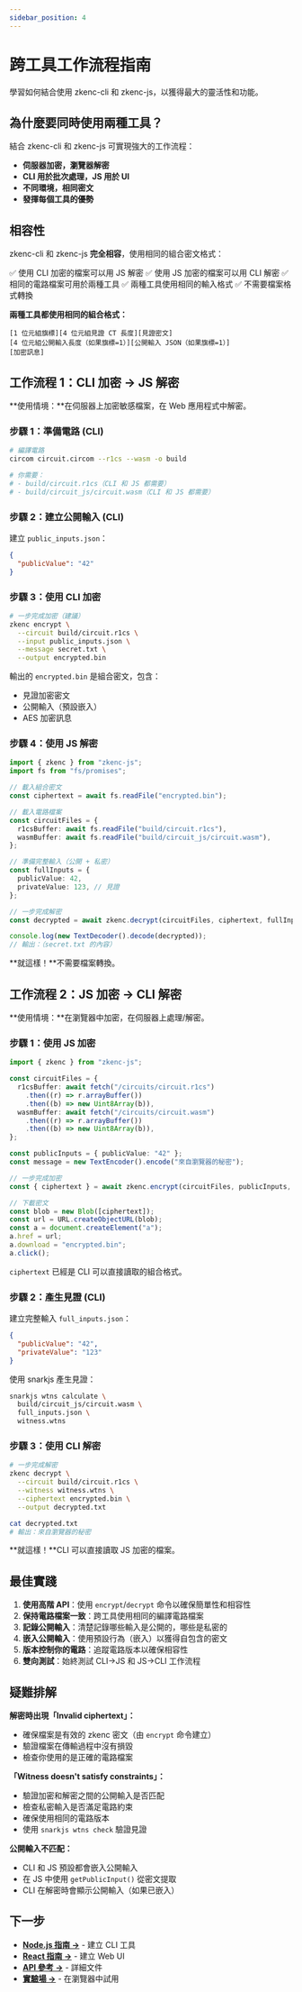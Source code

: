 ```yaml
---
sidebar_position: 4
---
```


# 跨工具工作流程指南

學習如何結合使用 zkenc-cli 和 zkenc-js，以獲得最大的靈活性和功能。

## 為什麼要同時使用兩種工具？

結合 zkenc-cli 和 zkenc-js 可實現強大的工作流程：

- **伺服器加密，瀏覽器解密**
- **CLI 用於批次處理，JS 用於 UI**
- **不同環境，相同密文**
- **發揮每個工具的優勢**

## 相容性

zkenc-cli 和 zkenc-js **完全相容**，使用相同的組合密文格式：

✅ 使用 CLI 加密的檔案可以用 JS 解密
✅ 使用 JS 加密的檔案可以用 CLI 解密
✅ 相同的電路檔案可用於兩種工具
✅ 兩種工具使用相同的輸入格式
✅ 不需要檔案格式轉換

**兩種工具都使用相同的組合格式：**

```
[1 位元組旗標][4 位元組見證 CT 長度][見證密文]
[4 位元組公開輸入長度（如果旗標=1）][公開輸入 JSON（如果旗標=1）]
[加密訊息]
```

## 工作流程 1：CLI 加密 → JS 解密

**使用情境：**在伺服器上加密敏感檔案，在 Web 應用程式中解密。

### 步驟 1：準備電路 (CLI)

```bash
# 編譯電路
circom circuit.circom --r1cs --wasm -o build

# 你需要：
# - build/circuit.r1cs（CLI 和 JS 都需要）
# - build/circuit_js/circuit.wasm（CLI 和 JS 都需要）
```

### 步驟 2：建立公開輸入 (CLI)

建立 `public_inputs.json`：

```json
{
  "publicValue": "42"
}
```

### 步驟 3：使用 CLI 加密

```bash
# 一步完成加密（建議）
zkenc encrypt \
  --circuit build/circuit.r1cs \
  --input public_inputs.json \
  --message secret.txt \
  --output encrypted.bin
```

輸出的 `encrypted.bin` 是組合密文，包含：

- 見證加密密文
- 公開輸入（預設嵌入）
- AES 加密訊息

### 步驟 4：使用 JS 解密

```typescript
import { zkenc } from "zkenc-js";
import fs from "fs/promises";

// 載入組合密文
const ciphertext = await fs.readFile("encrypted.bin");

// 載入電路檔案
const circuitFiles = {
  r1csBuffer: await fs.readFile("build/circuit.r1cs"),
  wasmBuffer: await fs.readFile("build/circuit_js/circuit.wasm"),
};

// 準備完整輸入（公開 + 私密）
const fullInputs = {
  publicValue: 42,
  privateValue: 123, // 見證
};

// 一步完成解密
const decrypted = await zkenc.decrypt(circuitFiles, ciphertext, fullInputs);

console.log(new TextDecoder().decode(decrypted));
// 輸出：（secret.txt 的內容）
```

**就這樣！**不需要檔案轉換。

## 工作流程 2：JS 加密 → CLI 解密

**使用情境：**在瀏覽器中加密，在伺服器上處理/解密。

### 步驟 1：使用 JS 加密

```typescript
import { zkenc } from "zkenc-js";

const circuitFiles = {
  r1csBuffer: await fetch("/circuits/circuit.r1cs")
    .then((r) => r.arrayBuffer())
    .then((b) => new Uint8Array(b)),
  wasmBuffer: await fetch("/circuits/circuit.wasm")
    .then((r) => r.arrayBuffer())
    .then((b) => new Uint8Array(b)),
};

const publicInputs = { publicValue: "42" };
const message = new TextEncoder().encode("來自瀏覽器的秘密");

// 一步完成加密
const { ciphertext } = await zkenc.encrypt(circuitFiles, publicInputs, message);

// 下載密文
const blob = new Blob([ciphertext]);
const url = URL.createObjectURL(blob);
const a = document.createElement("a");
a.href = url;
a.download = "encrypted.bin";
a.click();
```

`ciphertext` 已經是 CLI 可以直接讀取的組合格式。

### 步驟 2：產生見證 (CLI)

建立完整輸入 `full_inputs.json`：

```json
{
  "publicValue": "42",
  "privateValue": "123"
}
```

使用 snarkjs 產生見證：

```bash
snarkjs wtns calculate \
  build/circuit_js/circuit.wasm \
  full_inputs.json \
  witness.wtns
```

### 步驟 3：使用 CLI 解密

```bash
# 一步完成解密
zkenc decrypt \
  --circuit build/circuit.r1cs \
  --witness witness.wtns \
  --ciphertext encrypted.bin \
  --output decrypted.txt

cat decrypted.txt
# 輸出：來自瀏覽器的秘密
```

**就這樣！**CLI 可以直接讀取 JS 加密的檔案。

## 最佳實踐

1. **使用高階 API**：使用 `encrypt`/`decrypt` 命令以確保簡單性和相容性
2. **保持電路檔案一致**：跨工具使用相同的編譯電路檔案
3. **記錄公開輸入**：清楚記錄哪些輸入是公開的，哪些是私密的
4. **嵌入公開輸入**：使用預設行為（嵌入）以獲得自包含的密文
5. **版本控制你的電路**：追蹤電路版本以確保相容性
6. **雙向測試**：始終測試 CLI→JS 和 JS→CLI 工作流程

## 疑難排解

**解密時出現「Invalid ciphertext」：**

- 確保檔案是有效的 zkenc 密文（由 `encrypt` 命令建立）
- 驗證檔案在傳輸過程中沒有損毀
- 檢查你使用的是正確的電路檔案

**「Witness doesn't satisfy constraints」：**

- 驗證加密和解密之間的公開輸入是否匹配
- 檢查私密輸入是否滿足電路約束
- 確保使用相同的電路版本
- 使用 `snarkjs wtns check` 驗證見證

**公開輸入不匹配：**

- CLI 和 JS 預設都會嵌入公開輸入
- 在 JS 中使用 `getPublicInput()` 從密文提取
- CLI 在解密時會顯示公開輸入（如果已嵌入）

## 下一步

- **[Node.js 指南 →](/docs/guides/nodejs-integration)** - 建立 CLI 工具
- **[React 指南 →](/docs/guides/react-integration)** - 建立 Web UI
- **[API 參考 →](/docs/api/zkenc-js)** - 詳細文件
- **[實驗場 →](/playground)** - 在瀏覽器中試用
